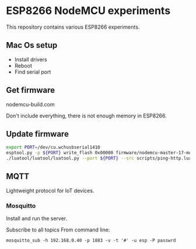 # ESP8266 NodeMCU experiments

This repository contains various ESP8266 experiments.

## Mac Os setup

* Install drivers
* Reboot
* Find serial port

## Get firmware
nodemcu-build.com

Don't include everything, there is not enough memory in ESP8266.

## Update firmware
```bash
export PORT=/dev/cu.wchusbserial1410
esptool.py -p ${PORT} write_flash 0x00000 firmware/nodemcu-master-17-modules-2016-07-10-07-51-53-float.bin 0x3fc000 firmware/esp_init_data_default.bin
./luatool/luatool/luatool.py --port ${PORT} --src scripts/ping-http.lua --dest init.lua --verbose --baud 115200
```

## MQTT

Lightweight protocol for IoT devices.

### Mosquitto

Install and run the server.

Subscribe to all topics From command line:

`mosquitto_sub -h 192.168.0.40 -p 1883 -v -t '#' -u esp -P passwrd`


